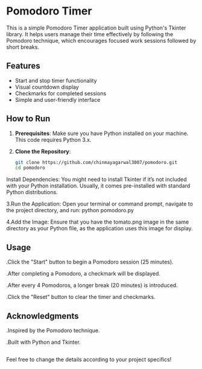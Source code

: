 # Pomodoro Timer

This is a simple Pomodoro Timer application built using Python's Tkinter library. It helps users manage their time effectively by following the Pomodoro technique, which encourages focused work sessions followed by short breaks.

## Features

- Start and stop timer functionality
- Visual countdown display
- Checkmarks for completed sessions
- Simple and user-friendly interface

## How to Run

1. **Prerequisites**: Make sure you have Python installed on your machine. This code requires Python 3.x.

2. **Clone the Repository**:
   ```bash
   git clone https://github.com/chinmayagarwal3007/pomodoro.git
   cd pomodoro
Install Dependencies: You might need to install Tkinter if it’s not included with your Python installation. Usually, it comes pre-installed with standard Python distributions.

3.Run the Application: Open your terminal or command prompt, navigate to the project directory, and run:
python pomodoro.py

4.Add the Image: Ensure that you have the tomato.png image in the same directory as your Python file, as the application uses this image for display.

## Usage
.Click the "Start" button to begin a Pomodoro session (25 minutes).

.After completing a Pomodoro, a checkmark will be displayed.

.After every 4 Pomodoros, a longer break (20 minutes) is introduced.

.Click the "Reset" button to clear the timer and checkmarks.

## Acknowledgments
.Inspired by the Pomodoro technique.

.Built with Python and Tkinter.

##
Feel free to change the details according to your project specifics!
